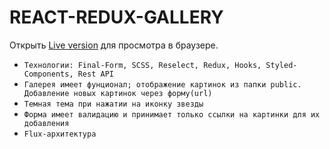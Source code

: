 # REACT-REDUX-GALLERY

Открыть [Live version](https://react-redux-gallery-git-master.saint-fons.vercel.app/) для просмотра в браузере.


* `Технологии: Final-Form, SCSS, Reselect, Redux, Hooks, Styled-Components, Rest API`
* `Галерея имеет фунционал; отображение картинок из папки public. Добавление новых картинок через форму(url)`
* `Темная тема при нажатии на иконку звезды`
* `Форма имеет валидацию и принимает только ссылки на картинки для их добавления`
* `Flux-архитектура`